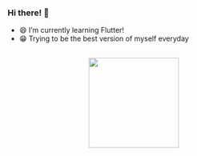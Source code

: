 ### Hi there! 👋

  - 😄 I’m currently learning Flutter!  
  - 😁 Trying to be the best version of myself everyday

## 

<div align="center">
  <a href="https://github.com/brunocardoso1">

  <img height="180em" align="center" src="https://github-readme-stats.vercel.app/api/top-langs/?username=brunocardoso1&layout=compact&langs_count=7&theme=dark"/>
</div>
  
